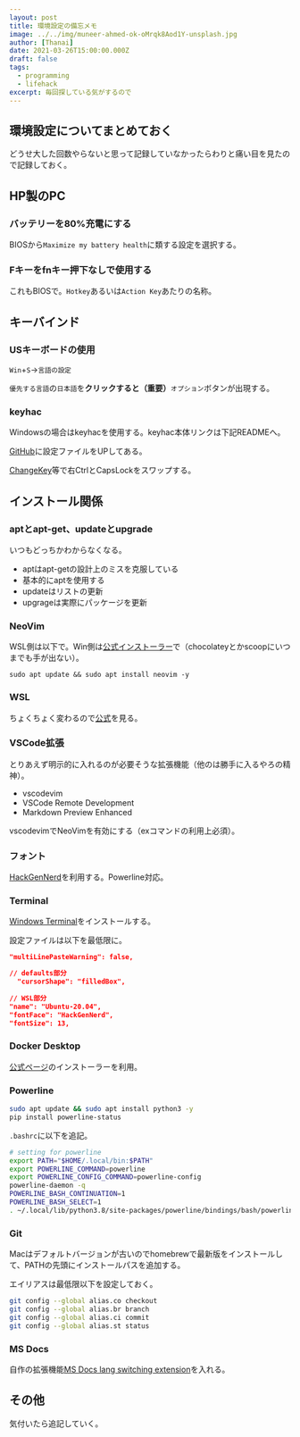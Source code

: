 ```yaml
---
layout: post
title: 環境設定の備忘メモ
image: ../../img/muneer-ahmed-ok-oMrqk8Aod1Y-unsplash.jpg
author: [Thanai]
date: 2021-03-26T15:00:00.000Z
draft: false
tags:
  - programming
  - lifehack
excerpt: 毎回探している気がするので
---
```


<!-- prettier-ignore-start -->

## 環境設定についてまとめておく

どうせ大した回数やらないと思って記録していなかったらわりと痛い目を見たので記録しておく。

## HP製のPC

### バッテリーを80%充電にする

BIOSから`Maximize my battery health`に類する設定を選択する。

### Fキーをfnキー押下なしで使用する

これもBIOSで。`Hotkey`あるいは`Action Key`あたりの名称。

## キーバインド

### USキーボードの使用

`Win`+`S`→`言語の設定`

`優先する言語`の`日本語`を**クリックすると（重要）**`オプション`ボタンが出現する。

### keyhac

Windowsの場合はkeyhacを使用する。keyhac本体リンクは下記READMEへ。

[GitHub](https://github.com/thanaism/fakeymacs)に設定ファイルをUPしてある。

[ChangeKey](https://forest.watch.impress.co.jp/library/software/changekey/)等で右CtrlとCapsLockをスワップする。

## インストール関係

### aptとapt-get、updateとupgrade

いつもどっちかわからなくなる。

- aptはapt-getの設計上のミスを克服している
- 基本的にaptを使用する
- updateはリストの更新
- upgrageは実際にパッケージを更新

### NeoVim

WSL側は以下で。Win側は[公式インストーラー](https://neovim.io/)で（chocolateyとかscoopにいつまでも手が出ない）。

```shell
sudo apt update && sudo apt install neovim -y
```

### WSL

ちょくちょく変わるので[公式](https://docs.microsoft.com/ja-jp/windows/wsl/install-win10)を見る。

### VSCode拡張

とりあえず明示的に入れるのが必要そうな拡張機能（他のは勝手に入るやろの精神）。

- vscodevim
- VSCode Remote Development
- Markdown Preview Enhanced

vscodevimでNeoVimを有効にする（exコマンドの利用上必須）。

### フォント

[HackGenNerd](https://github.com/yuru7/HackGen)を利用する。Powerline対応。

### Terminal

[Windows Terminal](https://docs.microsoft.com/ja-jp/windows/terminal/get-started)をインストールする。

設定ファイルは以下を最低限に。

```json
"multiLinePasteWarning": false, 

// defaults部分
  "cursorShape": "filledBox",             
                
// WSL部分
"name": "Ubuntu-20.04",
"fontFace": "HackGenNerd",
"fontSize": 13,
```

### Docker Desktop

[公式ページ](https://docs.docker.jp/docker-for-windows/install.html)のインストーラーを利用。

### Powerline

```sh
sudo apt update && sudo apt install python3 -y
pip install powerline-status
```

`.bashrc`に以下を追記。

```sh
# setting for powerline
export PATH="$HOME/.local/bin:$PATH"
export POWERLINE_COMMAND=powerline
export POWERLINE_CONFIG_COMMAND=powerline-config
powerline-daemon -q
POWERLINE_BASH_CONTINUATION=1
POWERLINE_BASH_SELECT=1
. ~/.local/lib/python3.8/site-packages/powerline/bindings/bash/powerline.sh
```

### Git

Macはデフォルトバージョンが古いのでhomebrewで最新版をインストールして、PATHの先頭にインストールパスを追加する。

エイリアスは最低限以下を設定しておく。

```sh
git config --global alias.co checkout
git config --global alias.br branch
git config --global alias.ci commit
git config --global alias.st status
```

### MS Docs

自作の拡張機能[MS Docs lang switching extension](https://chrome.google.com/webstore/detail/ms-docs-lang-switching-ex/cnjicflfhpockfnlaapkbclbnfaocpdb?hl=ja&authuser=1)を入れる。

## その他

気付いたら追記していく。

<!-- prettier-ignore-end -->
